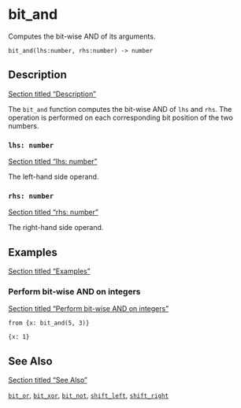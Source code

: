 # bit_and

Computes the bit-wise AND of its arguments.

```tql
bit_and(lhs:number, rhs:number) -> number
```

## Description

[Section titled “Description”](#description)

The `bit_and` function computes the bit-wise AND of `lhs` and `rhs`. The operation is performed on each corresponding bit position of the two numbers.

### `lhs: number`

[Section titled “lhs: number”](#lhs-number)

The left-hand side operand.

### `rhs: number`

[Section titled “rhs: number”](#rhs-number)

The right-hand side operand.

## Examples

[Section titled “Examples”](#examples)

### Perform bit-wise AND on integers

[Section titled “Perform bit-wise AND on integers”](#perform-bit-wise-and-on-integers)

```tql
from {x: bit_and(5, 3)}
```

```tql
{x: 1}
```

## See Also

[Section titled “See Also”](#see-also)

[`bit_or`](/reference/functions/bit_or), [`bit_xor`](/reference/functions/bit_xor), [`bit_not`](/reference/functions/bit_not), [`shift_left`](/reference/functions/shift_left), [`shift_right`](/reference/functions/shift_right)
